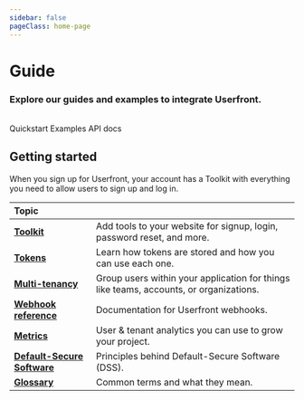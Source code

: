 ```yaml
---
sidebar: false
pageClass: home-page
---
```


# Guide

### Explore our guides and examples to integrate Userfront.

<br>
<router-link :to="{ path: '/guide/quickstart.html' }" class="el-button is-plain btn-square" style="min-width: 120px">Quickstart
</router-link>
<router-link :to="{ path: '/examples/' }" class="el-button is-plain btn-square" style="min-width: 120px">Examples</router-link>
<router-link :to="{ path: '/docs/api.html' }" class="el-button is-plain btn-square" style="min-width: 120px">API docs</router-link>

<!-- ### Userfront features

- Toolkit
- Build your own forms
- Activating your account
- Import or export users

### Reference materials

- Core JS library
- Webhooks
- Glossary of terms

### General learning

- JWT (JSON Web Tokens)
- Multi-tenancy
- Metrics -->

## Getting started

When you sign up for Userfront, your account has a Toolkit with everything you need to allow users to sign up and log in.

| Topic                                                              |                                                                                        |
| :----------------------------------------------------------------- | -------------------------------------------------------------------------------------- |
| [**Toolkit**](/guide/toolkit/)                                     | Add tools to your website for signup, login, password reset, and more.                 |
| [**Tokens**](/guide/auth/)                                         | Learn how tokens are stored and how you can use each one.                              |
| [**Multi-tenancy**](/guide/auth/multi-tenancy.html)                | Group users within your application for things like teams, accounts, or organizations. |
| [**Webhook reference**](/docs/webhooks.html)                       | Documentation for Userfront webhooks.                                                  |
| [**Metrics**](/guide/cohort-analysis.html)                         | User & tenant analytics you can use to grow your project.                              |
| [**Default-Secure Software**](/guide/default-secure-software.html) | Principles behind Default-Secure Software (DSS).                                       |
| [**Glossary**](/guide/glossary.html)                               | Common terms and what they mean.                                                       |

<!-- | [**Security**](/security.html)                        | Understand the built-in best practices that protect your data.                                              | -->
